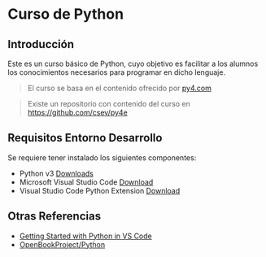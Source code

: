 # Curso de Python

## Introducción
Este es un curso básico de Python, cuyo objetivo es facilitar a los alumnos los conocimientos necesarios para programar en dicho lenguaje.

> El curso se basa en el contenido ofrecido por [py4.com](https://www.py4e.com/)

> Existe un repositorio con contenido del curso en https://github.com/csev/py4e

## Requisitos Entorno Desarrollo
Se requiere tener instalado los siguientes componentes:
- Python v3 [Downloads](https://www.python.org/downloads/)
- Microsoft Visual Studio Code [Download](https://code.visualstudio.com/)
- Visual Studio Code Python Extension [Download](https://marketplace.visualstudio.com/items?itemName=ms-python.python)

## Otras Referencias

- [Getting Started with Python in VS Code](https://code.visualstudio.com/docs/python/python-tutorial#_prerequisites)
- [OpenBookProject/Python](http://openbookproject.net/thinkcs/python/english3e/)


